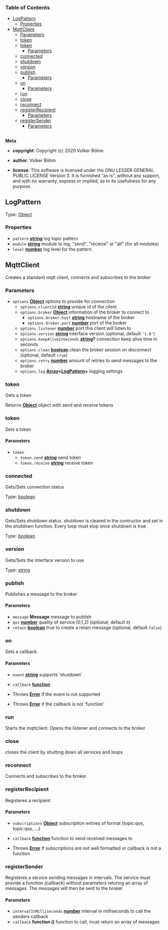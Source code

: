 <!-- Generated by documentation.js. Update this documentation by updating the source code. -->

### Table of Contents

-   [LogPattern][1]
    -   [Properties][2]
-   [MqttClient][3]
    -   [Parameters][4]
    -   [token][5]
    -   [token][6]
        -   [Parameters][7]
    -   [connected][8]
    -   [shutdown][9]
    -   [version][10]
    -   [publish][11]
        -   [Parameters][12]
    -   [on][13]
        -   [Parameters][14]
    -   [run][15]
    -   [close][16]
    -   [reconnect][17]
    -   [registerRecipient][18]
        -   [Parameters][19]
    -   [registerSender][20]
        -   [Parameters][21]

## 

**Meta**

-   **copyright**: Copyright (c) 2020 Volker Böhm

-   **author**: Volker Böhm
-   **license**: This software is licensed under the GNU LESSER GENERAL PUBLIC LICENSE Version 3. It is furnished
    "as is", without any support, and with no warranty, express or implied, as to its usefulness for
    any purpose.

## LogPattern

Type: [Object][22]

### Properties

-   `pattern` **[string][23]** log topic pattern
-   `module` **[string][23]** module to log, "send", "receive" or "all" (for all modules)
-   `level` **[number][24]** log level for the pattern

## MqttClient

Creates a standard mqtt client, connects and subscribes to the broker

### Parameters

-   `options` **[Object][22]** options to provide for connection
    -   `options.clientId` **[string][23]** unique id of the client
    -   `options.broker` **[Object][22]** information of the broker to connect to
        -   `options.broker.host` **[string][23]** hostname of the broker
        -   `options.broker.port` **[number][24]** port of the broker
    -   `options.listener` **[number][24]** port this client will listen to
    -   `options.version` **[string][23]** interface version (optional, default `'1.0'`)
    -   `options.keepAliveInSeconds` **[string][23]?** connection keep alive time in seconds
    -   `options.clean` **[boolean][25]** clean the broker session on disconnect (optional, default `true`)
    -   `options.retry` **[number][24]** amount of retries to send messages to the broker
    -   `options.log` **[Array][26]&lt;[LogPattern][27]>** logging settings

### token

Gets a token

Returns **[Object][22]** object with send and receive tokens

### token

Sets a token

#### Parameters

-   `token`  
    -   `token.send` **[string][23]** send token
    -   `token.receive` **[string][23]** receive token

### connected

Gets/Sets connection status

Type: [boolean][25]

### shutdown

Gets/Sets shutdown status. shutdown is cleared in the contructor and
set in the shutdown function. Every loop must stop once shutdown is true

Type: [boolean][25]

### version

Gets/Sets the interface version to use

Type: [string][23]

### publish

Publishes a message to the broker

#### Parameters

-   `message` **Message** message to publish
-   `qos` **[number][24]** quality of service (0,1,2) (optional, default `0`)
-   `retain` **[boolean][25]** true to create a retain message (optional, default `false`)

### on

Sets a callback.

#### Parameters

-   `event` **[string][23]** supports 'shutdown'
-   `callback` **[function][28]** 


-   Throws **[Error][29]** if the event is not supported
-   Throws **[Error][29]** if the callback is not 'function'

### run

Starts the mqttclient. Opens the listener and connects to the broker

### close

closes the client by shutting down all services and loops

### reconnect

Connects and subscribes to the broker

### registerRecipient

Registeres a recipient

#### Parameters

-   `subscriptions` **[Object][22]** subscription entries of format {topic:qos, topic:qos, ...}
-   `callback` **[function][28]** function to send received messages to


-   Throws **[Error][29]** If subscriptions are not well formatted or callback is not a function

### registerSender

Registeres a service sending messages in intervals. The service must provide a function (callback)
without parameters returing an array of messages. The messages will then be sent to the broker

#### Parameters

-   `intervalInMilliseconds` **[number][24]** interval in milliseconds to call the senders callback
-   `callback` **function ()** function to call, must return an array of messages

[1]: #logpattern

[2]: #properties

[3]: #mqttclient

[4]: #parameters

[5]: #token

[6]: #token-1

[7]: #parameters-1

[8]: #connected

[9]: #shutdown

[10]: #version

[11]: #publish

[12]: #parameters-2

[13]: #on

[14]: #parameters-3

[15]: #run

[16]: #close

[17]: #reconnect

[18]: #registerrecipient

[19]: #parameters-4

[20]: #registersender

[21]: #parameters-5

[22]: https://developer.mozilla.org/docs/Web/JavaScript/Reference/Global_Objects/Object

[23]: https://developer.mozilla.org/docs/Web/JavaScript/Reference/Global_Objects/String

[24]: https://developer.mozilla.org/docs/Web/JavaScript/Reference/Global_Objects/Number

[25]: https://developer.mozilla.org/docs/Web/JavaScript/Reference/Global_Objects/Boolean

[26]: https://developer.mozilla.org/docs/Web/JavaScript/Reference/Global_Objects/Array

[27]: #logpattern

[28]: https://developer.mozilla.org/docs/Web/JavaScript/Reference/Statements/function

[29]: https://developer.mozilla.org/docs/Web/JavaScript/Reference/Global_Objects/Error
